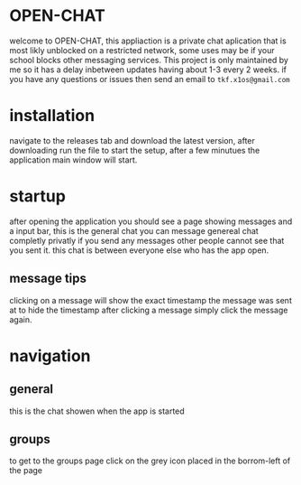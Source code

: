 # OPEN-CHAT
welcome to OPEN-CHAT, this appliaction is a private chat aplication that is most likly unblocked on a restricted network, some uses may be if your school blocks other messaging services. This project is only maintained by me so it has a delay inbetween updates having about 1-3 every 2 weeks. if you have any questions or issues then send an email to ```tkf.x1os@gmail.com```

# installation 
navigate to the releases tab and download the latest version, after downloading run the file to start the setup, after a few minutues the application main window will start. 
# startup 
after opening the application you should see a page showing messages and a input bar, this is the general chat you can message genereal chat completly privatly if you send any messages other people cannot see that you sent it. this chat is between everyone else who has the app open.
## message tips 
clicking on a message will show the exact timestamp the message was sent at to hide the timestamp after clicking a message simply click the message again.
# navigation
## general 
this is the chat showen when the app is started
## groups 
to get to the groups page click on the grey icon placed in the borrom-left of the page 
